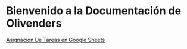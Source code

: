 # Bienvenido a la Documentación de Olivenders


[Asignación De Tareas en Google Sheets](https://docs.google.com/spreadsheets/d/e/2PACX-1vRYG6wk1YdOS_V5gujWCNep1AQhlxPoENYRJxJguLItMrjZ1ZDrVIO5zwyHQJ-dzUpCSzZeI5BgxNNj/pubhtml)
